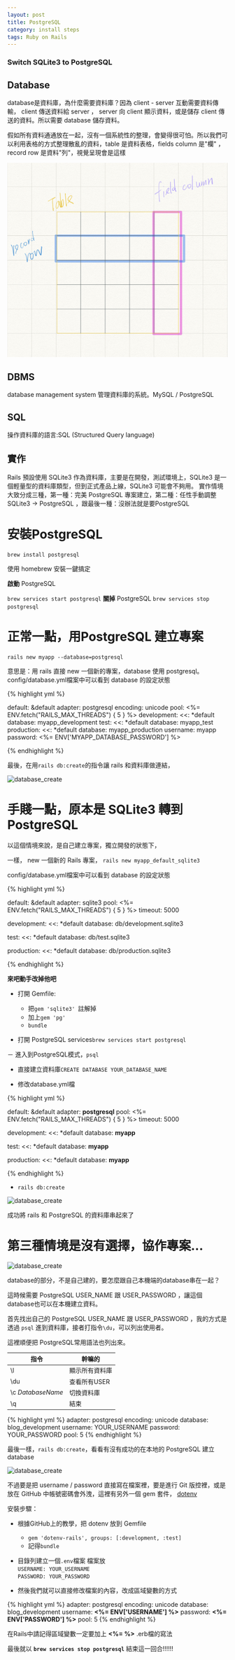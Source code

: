 ```yaml
---
layout: post
title: PostgreSQL
category: install steps
tags: Ruby on Rails
---
```


### Switch SQLite3 to PostgreSQL

## Database

database是資料庫，為什麼需要資料庫？因為 client - server  互動需要資料傳輸， client 傳送資料給 server ， server 向 client 顯示資料，或是儲存 client 傳送的資料。所以需要 database 儲存資料。

假如所有資料通通放在一起，沒有一個系統性的整理，會變得很可怕。所以我們可以利用表格的方式整理散亂的資料，table 是資料表格，fields column 是"欄" ，record row 是資料"列"，視覺呈現會是這樣

![table](/assets/post_img/sql-table-column-row.png "table-column-row")

## DBMS

database management system 管理資料庫的系統。MySQL / PostgreSQL

## SQL

操作資料庫的語言:SQL (Structured Query language)

## 實作

Rails 預設使用 SQLite3 作為資料庫，主要是在開發，測試環境上，SQLite3 是一個輕量型的資料庫類型，但到正式產品上線，SQLite3 可能會不夠用。
實作情境大致分成三種，第一種：完美 PostgreSQL 專案建立，第二種：任性手動調整 SQLite3 -> PostgreSQL ，跟最後一種：沒辦法就是要PostgreSQL

# 安裝PostgreSQL

```brew install postgresql```

使用 homebrew 安裝一鍵搞定

**啟動** PostgreSQL

```brew services start postgresql```
**關掉** PostgreSQL
```brew services stop postgresql```


# 正常一點，用PostgreSQL 建立專案

```rails new myapp --database=postgresql```

意思是：用 rails 直接 new 一個新的專案，database 使用 postgresql。 <br/>
config/database.yml檔案中可以看到 database 的設定狀態

{% highlight yml %}

default: &default
    adapter: postgresql
    encoding: unicode
    pool: <%= ENV.fetch("RAILS_MAX_THREADS") { 5 } %>
development:
    <<: *default
    database: myapp_development
test:
    <<: *default
    database: myapp_test
production:
    <<: *default
    database: myapp_production
    username: myapp
    password: <%= ENV['MYAPP_DATABASE_PASSWORD'] %>

{% endhighlight %}

最後，在用```rails db:create```的指令讓 rails 和資料庫做連結，

![database_create](/assets/post_img/postgresql-database-create-success.png "database_create")

# 手賤一點，原本是 SQLite3 轉到 PostgreSQL

以這個情境來說，是自己建立專案，獨立開發的狀態下，

一樣， new 一個新的 Rails 專案，
```rails new myapp_default_sqlite3```

config/database.yml檔案中可以看到 database 的設定狀態

{% highlight yml %}

default: &default
  adapter: sqlite3
  pool: <%= ENV.fetch("RAILS_MAX_THREADS") { 5 } %>
  timeout: 5000

development:
  <<: *default
  database: db/development.sqlite3

test:
  <<: *default
  database: db/test.sqlite3

production:
  <<: *default
  database: db/production.sqlite3

{% endhighlight %}

**來吧動手改掉他吧**

-   打開 Gemfile: 
    -   把```gem 'sqlite3' ```註解掉
    -   加上```gem 'pg' ```
    -   ```bundle```

-   打開 PostgreSQL services```brew services start postgresql```

－  進入到PostgreSQL模式，```psql```

-   直接建立資料庫```CREATE DATABASE YOUR_DATABASE_NAME```

-   修改database.yml檔


{% highlight yml %}

default: &default
  adapter: **postgresql**
  pool: <%= ENV.fetch("RAILS_MAX_THREADS") { 5 } %>
  timeout: 5000

development:
  <<: *default
  database: **myapp**

test:
  <<: *default
  database: **myapp**

production:
  <<: *default
  database: **myapp**

{% endhighlight %}

-   ```rails db:create```

![database_create](/assets/post_img/sqlite3-default-switch-postgresql.png "database_create")

成功將 rails 和 PostgreSQL 的資料庫串起來了

# 第三種情境是沒有選擇，協作專案...

![database_create](/assets/post_img/clone-project.png "database_create")

database的部分，不是自己建的，要怎麼跟自己本機端的database串在一起？

這時候需要 PostgreSQL USER_NAME 跟 USER_PASSWORD ，讓這個database也可以在本機建立資料。

首先找出自己的 PostgreSQL USER_NAME 跟 USER_PASSWORD ，我的方式是透過 ```psql``` 進到資料庫，接者打指令```\du```，可以列出使用者。

這裡順便把 PostgreSQL常用語法也列出來。

|指令 |幹嘛的|
|-----|--------|
| \l | 顯示所有資料庫 |
| \du | 查看所有USER |
| \c *DatabaseName* | 切換資料庫 |
| \q | 結束 |

{% highlight yml %}
    adapter: postgresql
    encoding: unicode
    database: blog_development
    username: YOUR_USERNAME
    password: YOUR_PASSWORD
    pool: 5
{% endhighlight %}

最後一樣，```rails db:create```，看看有沒有成功的在本地的 PostgreSQL 建立 database

![database_create](/assets/post_img/git-clone.png "database_create")

不過要是把 username / password 直接寫在檔案裡，要是進行 Git 版控裡，或是放在 GitHub 中帳號密碼會外洩，這裡有另外一個 gem 套件， [dotenv](https://github.com/bkeepers/dotenv)  

安裝步驟：

-   根據GitHub上的教學，把 dotenv 放到 Gemfile
    -   ```gem 'dotenv-rails', groups: [:development, :test]```
    -   記得```bundle```
-   目錄列建立一個```.env```檔案
    檔案放<br/>
    ```USERNAME: YOUR_USERNAME``` <br/>
    ```PASSWORD: YOUR_PASSWORD```

-   然後我們就可以直接修改檔案的內容，改成區域變數的方式

{% highlight yml %}
    adapter: postgresql
    encoding: unicode
    database: blog_development
    username: **<%= ENV['USERNAME'] %>**
    password: **<%= ENV['PASSWORD'] %>**
    pool: 5
{% endhighlight %}

在Rails中請記得區域變數一定要加上 **<%= %>** .erb檔的寫法

最後就以
**```brew services stop postgresql```**
結束這一回合!!!!!!